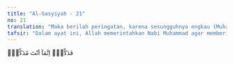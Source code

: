 ```yaml
---
title: "Al-Gasyiyah - 21"
no: 21
translation: "Maka berilah peringatan, karena sesungguhnya engkau (Muhammad) hanyalah pemberi peringatan."
tafsir: "Dalam ayat ini, Allah memerintahkan Nabi Muhammad agar memberi peringatan dan petunjuk serta menyampaikan agama-Nya kepada umat manusia, karena tugasnya tidak lain hanyalah memberi peringatan dengan menyampaikan kabar gembira dan kabar yang menakutkan."
---
```


فَذَكِّرْۗ اِنَّمَآ اَنْتَ مُذَكِّرٌۙ
